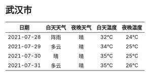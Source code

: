 # 武汉市
|日期|白天天气|夜晚天气|白天温度|夜晚温度|
|:--:|:--:|:--:|:--:|:--:|
|2021-07-28|阵雨|晴|32℃|24℃|
|2021-07-29|多云|晴|34℃|25℃|
|2021-07-30|晴|晴|35℃|25℃|
|2021-07-31|多云|晴|35℃|26℃|
